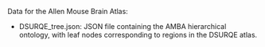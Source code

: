 
Data for the Allen Mouse Brain Atlas:

- DSURQE_tree.json: JSON file containing the AMBA hierarchical ontology, with leaf nodes corresponding to regions in the DSURQE atlas. 
